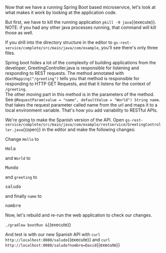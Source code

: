 Now that we have a running Spring Boot based microservice, let's look at what makes it work by looking at the application code.

But first, we have to kill the running application `pkill -9 java`{{execute}}.  NOTE: if you had any other java processes running, that command will kill those as well.

If you drill into the directory structure in the editor to `gs-rest-service/complete/src/main/java/com/example`, you'll see there's only three files.

Spring boot hides a lot of the complexity of building applications from the developer, GreetingController.java is responsible for listening and responding to REST requests.  The method annotated with `@GetMapping("/greeting")` tells you that method is responsible for responding to HTTP GET Requests, and that it listens for the context of `/greeting`.  
The other moving part in this method is in the parameters of the method.  See `@RequestParam(value = "name", defaultValue = "World") String name`. that takes the request parameter called name from the url and maps it to a local environment variable.  That's how you add variability to RESTful APIs.

We're going to make the Spanish version of the API.  Open `gs-rest-service/complete/src/main/java/com/example/restservice/GreetingController.java`{{open}} in the editor and make the following changes:

Change `Hello` to <pre class="file" data-filename="gs-rest-service/complete/src/main/java/com/example/restservice/GreetingController.java" data-target="insert" data-marker="Hello">Hola</pre> and `World` to <pre class="file" data-filename="gs-rest-service/complete/src/main/java/com/example/restservice/GreetingController.java" data-target="insert" data-marker="World">Mundo</pre> and `greeting` to  <pre class="file" data-filename="gs-rest-service/complete/src/main/java/com/example/restservice/GreetingController.java" data-target="insert" data-marker="greeting">saludo</pre> and finally `name` to  <pre class="file" data-filename="gs-rest-service/complete/src/main/java/com/example/restservice/GreetingController.java" data-target="insert" data-marker="name">nombre</pre>

Now, let's rebuild and re-run the web application to check our changes.

`./gradlew bootRun &`{{execute}}

And test is with our new Spanish API with `curl http://localhost:8080/saludo`{{execute}} and `curl http://localhost:8080/saludo?nombre=David`{{execute}}





